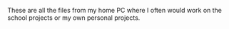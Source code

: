 These are all the files from my home PC where I often would work on the school projects or my own personal projects.
